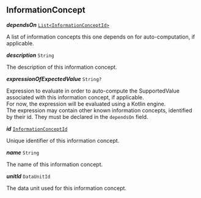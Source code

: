 

## InformationConcept

  
<article>

***dependsOn*** [`List<InformationConceptId>`](#informationconceptid) 

A list of information concepts this one depends on for auto-computation, if applicable.

</article>
<article>

***description*** `String` 

The description of this information concept.

</article>
<article>

***expressionOfExpectedValue*** `String?` 

Expression to evaluate in order to auto-compute the SupportedValue associated with this information concept, if applicable. <br /> For now, the expression will be evaluated using a Kotlin engine. <br /> The expression may contain other known information concepts, identified by their id. They must be declared in the `dependsOn` field.

</article>
<article>

***id*** [`InformationConceptId`](#informationconceptid) 

Unique identifier of this information concept.

</article>
<article>

***name*** `String` 

The name of this information concept.

</article>
<article>

***unitId*** `DataUnitId` 

The data unit used for this information concept.

</article>

